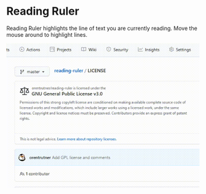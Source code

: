# Reading Ruler
Reading Ruler highlights the line of text you are currently reading.  Move the
mouse around to highlight lines.

![Ruler example](./doc/images/ruler-demo-1.gif)
